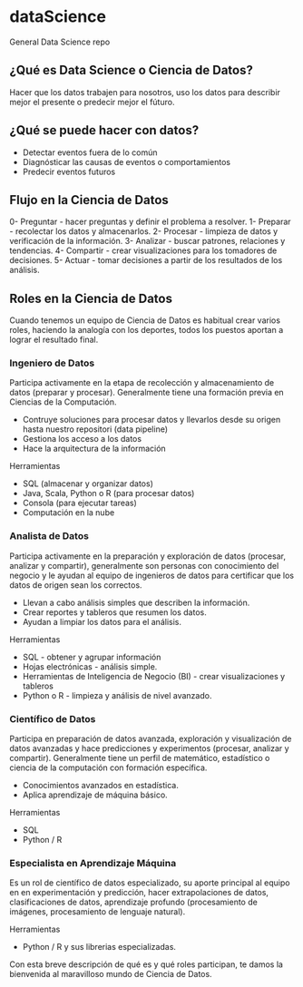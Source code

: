 # dataScience
General Data Science repo

## ¿Qué es Data Science o Ciencia de Datos?

Hacer que los datos trabajen para nosotros, uso los datos para describir mejor el presente o predecir mejor el fúturo.

## ¿Qué se puede hacer con datos?

- Detectar eventos fuera de lo común
- Diagnósticar las causas de eventos o comportamientos
- Predecir eventos futuros

## Flujo en la Ciencia de Datos

0- Preguntar - hacer preguntas y definir el problema a resolver.
1- Preparar - recolectar los datos y almacenarlos.
2- Procesar - limpieza de datos y verificación de la información.
3- Analizar - buscar patrones, relaciones y tendencias.
4- Compartir - crear visualizaciones para los tomadores de decisiones.
5- Actuar - tomar decisiones a partir de los resultados de los análisis.

## Roles en la Ciencia de Datos

Cuando tenemos un equipo de Ciencia de Datos es habitual crear varios roles, haciendo la analogía con los deportes, todos los puestos aportan a lograr el resultado final.

### Ingeniero de Datos

Participa activamente en la etapa de recolección y almacenamiento de datos (preparar y procesar). Generalmente tiene una formación previa en Ciencias de la Computación.
- Contruye soluciones para procesar datos y llevarlos desde su origen hasta nuestro repositori (data pipeline)
- Gestiona los acceso a los datos
- Hace la arquitectura de la información

Herramientas
- SQL (almacenar y organizar datos)
- Java, Scala, Python o R (para procesar datos)
- Consola (para ejecutar tareas)
- Computación en la nube 

### Analista de Datos

Participa activamente en la preparación y exploración de datos (procesar, analizar y compartir), generalmente son personas con conocimiento del negocio y le ayudan al equipo de ingenieros de datos para certificar que los datos de origen sean los correctos.
- Llevan a cabo análisis simples que describen la información.
- Crear reportes y tableros que resumen los datos.
- Ayudan a limpiar los datos para el análisis.

Herramientas
- SQL - obtener y agrupar información
- Hojas electrónicas - análisis simple.
- Herramientas de Inteligencia de Negocio (BI) - crear visualizaciones y tableros
- Python o R - limpieza y análisis de nivel avanzado.

### Científico de Datos

Participa en preparación de datos avanzada, exploración y visualización de datos avanzadas y hace predicciones y experimentos (procesar, analizar y compartir). Generalmente tiene un perfil de matemático, estadístico o ciencia de la computación con formación específica.
- Conocimientos avanzados en estadística.
- Aplica aprendizaje de máquina básico.

Herramientas
- SQL
- Python / R 

### Especialista en Aprendizaje Máquina

Es un rol de científico de datos especializado, su aporte principal al equipo en en experimentación y predicción, hacer extrapolaciones de datos, clasificaciones de datos, aprendizaje profundo (procesamiento de imágenes, procesamiento de lenguaje natural).

Herramientas
- Python / R y sus librerias especializadas.

Con esta breve descripción de qué es y qué roles participan, te damos la bienvenida al maravilloso mundo de Ciencia de Datos.
